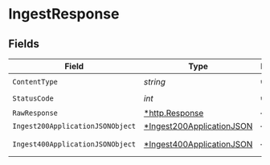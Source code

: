 # IngestResponse


## Fields

| Field                                                                            | Type                                                                             | Required                                                                         | Description                                                                      |
| -------------------------------------------------------------------------------- | -------------------------------------------------------------------------------- | -------------------------------------------------------------------------------- | -------------------------------------------------------------------------------- |
| `ContentType`                                                                    | *string*                                                                         | :heavy_check_mark:                                                               | N/A                                                                              |
| `StatusCode`                                                                     | *int*                                                                            | :heavy_check_mark:                                                               | N/A                                                                              |
| `RawResponse`                                                                    | [*http.Response](https://pkg.go.dev/net/http#Response)                           | :heavy_minus_sign:                                                               | N/A                                                                              |
| `Ingest200ApplicationJSONObject`                                                 | [*Ingest200ApplicationJSON](../../models/operations/ingest200applicationjson.md) | :heavy_minus_sign:                                                               | OK                                                                               |
| `Ingest400ApplicationJSONObject`                                                 | [*Ingest400ApplicationJSON](../../models/operations/ingest400applicationjson.md) | :heavy_minus_sign:                                                               | Bad Request                                                                      |